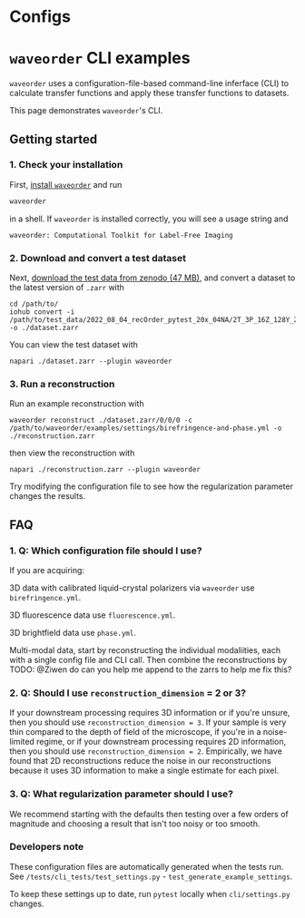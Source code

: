 Configs
========

# `waveorder` CLI examples

`waveorder` uses a configuration-file-based command-line inferface (CLI) to
calculate transfer functions and apply these transfer functions to datasets.

This page demonstrates `waveorder`'s CLI.

## Getting started

### 1. Check your installation

First, [install `waveorder`](../../software-installation-guide.md) and run
```bash
waveorder
```
in a shell. If `waveorder` is installed correctly, you will see a usage string and
```
waveorder: Computational Toolkit for Label-Free Imaging
```

### 2. Download and convert a test dataset

Next, [download the test data from zenodo (47 MB)](https://zenodo.org/record/6983916/files/recOrder_test_data.zip?download=1), and convert a dataset to the latest version of `.zarr` with
```
cd /path/to/
iohub convert -i /path/to/test_data/2022_08_04_recOrder_pytest_20x_04NA/2T_3P_16Z_128Y_256X_Kazansky_1/
-o ./dataset.zarr
```

You can view the test dataset with
```
napari ./dataset.zarr --plugin waveorder
```

### 3. Run a reconstruction

Run an example reconstruction with
```
waveorder reconstruct ./dataset.zarr/0/0/0 -c /path/to/waveorder/examples/settings/birefringence-and-phase.yml -o ./reconstruction.zarr
```
then view the reconstruction with
```
napari ./reconstruction.zarr --plugin waveorder
```

Try modifying the configuration file to see how the regularization parameter changes the results.

## FAQ

### 1. Q: Which configuration file should I use?

If you are acquiring:

3D data with calibrated liquid-crystal polarizers via `waveorder` use `birefringence.yml`.

3D fluorescence data use `fluorescence.yml`.

3D brightfield data use `phase.yml`.

Multi-modal data, start by reconstructing the individual modaliities, each with a single config file and CLI call.
Then combine the reconstructions by TODO: @Ziwen do can you help me append to the zarrs to help me fix this?

### 2. Q: Should I use `reconstruction_dimension` = 2 or 3?

If your downstream processing requires 3D information or if you're unsure, then you should use `reconstruction_dimension = 3`. If your sample is very thin compared to the depth of field of the microscope, if you're in a noise-limited regime, or if your downstream processing requires 2D information, then you should use `reconstruction_dimension = 2`. Empirically, we have found that 2D reconstructions reduce the noise in our reconstructions because it uses 3D information to make a single  estimate for each pixel.

### 3. Q: What regularization parameter should I use?

We recommend starting with the defaults then testing over a few orders of magnitude and choosing a result that isn't too noisy or too smooth.

### Developers note

These configuration files are automatically generated when the tests run. See `/tests/cli_tests/test_settings.py` - `test_generate_example_settings`.

To keep these settings up to date, run `pytest` locally when `cli/settings.py` changes.
